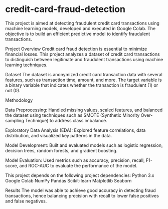 # credit-card-fraud-detection
This project is aimed at detecting fraudulent credit card transactions using machine learning models, developed and executed in Google Colab. The objective is to build an efficient predictive model to identify fraudulent transactions.

Project Overview
Credit card fraud detection is essential to minimize financial losses. This project analyzes a dataset of credit card transactions to distinguish between legitimate and fraudulent transactions using machine learning techniques.

Dataset
The dataset is anonymized credit card transaction data with several features, such as transaction time, amount, and more. The target variable is a binary variable that indicates whether the transaction is fraudulent (1) or not (0).

Methodology

Data Preprocessing: Handled missing values, scaled features, and balanced the dataset using techniques such as SMOTE (Synthetic Minority Over-sampling Technique) to address class imbalance.

Exploratory Data Analysis (EDA): Explored feature correlations, data distribution, and visualized key patterns in the data.

Model Development: Built and evaluated models such as logistic regression, decision trees, random forests, and gradient boosting.

Model Evaluation: Used metrics such as accuracy, precision, recall, F1-score, and ROC-AUC to evaluate the performance of the model.

This project depends on the following project dependencies:
Python 3.x
Google Colab
NumPy
Pandas
Scikit-learn
Matplotlib
Seaborn

Results
The model was able to achieve good accuracy in detecting fraud transactions, hence balancing precision with recall to lower false positives and false negatives.
